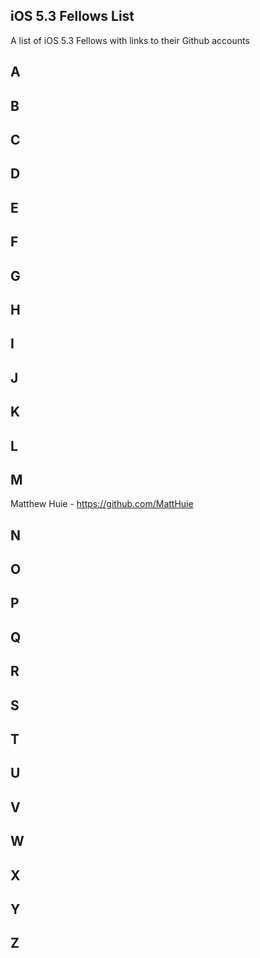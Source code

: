 ## iOS 5.3 Fellows List

A list of iOS 5.3 Fellows with links to their Github accounts

## A 

## B 

## C

## D

## E 

## F

## G

## H 

## I 

## J

## K

## L

## M
Matthew Huie -  https://github.com/MattHuie
## N

## O

## P

## Q
 
## R
 
## S 

## T

## U

## V

## W

## X

## Y

## Z

